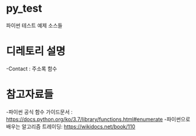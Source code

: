 # py_test
파이썬 테스트 예제 소스들

# 디레토리 설명
-Contact : 주소록 함수

# 참고자료들
-파이썬 공식 함수 가이드문서 : https://docs.python.org/ko/3.7/library/functions.html#enumerate
-파이썬으로 배우는 알고리즘 트레이딩: https://wikidocs.net/book/110
